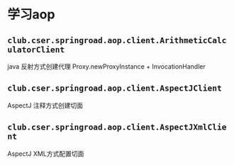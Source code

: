 # 学习aop

## `club.cser.springroad.aop.client.ArithmeticCalculatorClient`
java 反射方式创建代理 Proxy.newProxyInstance + InvocationHandler

## `club.cser.springroad.aop.client.AspectJClient`

AspectJ 注释方式创建切面

## `club.cser.springroad.aop.client.AspectJXmlClient`

AspectJ XML方式配置切面